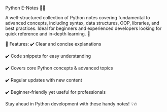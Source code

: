 Python E-Notes 🐍📖

A well-structured collection of Python notes covering fundamental to advanced concepts, including syntax, data structures, OOP, libraries, and best practices. Ideal for beginners and experienced developers looking for quick reference and in-depth learning. 🚀

📌 Features:
✔️ Clear and concise explanations

✔️ Code snippets for easy understanding

✔️ Covers core Python concepts & advanced topics

✔️ Regular updates with new content

✔️ Beginner-friendly yet useful for professionals

Stay ahead in Python development with these handy notes! 💡🔥
